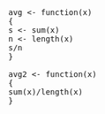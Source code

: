 

<pre>
avg <- function(x)
{
s <- sum(x)
n <- length(x)
s/n
}

avg2 <- function(x)
{
sum(x)/length(x)
}
</pre>

